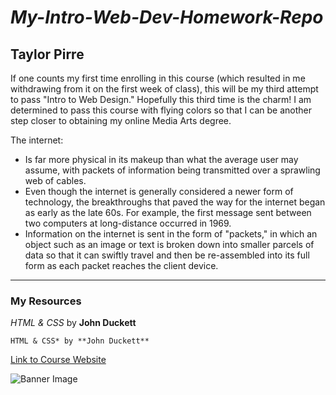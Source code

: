 # *My-Intro-Web-Dev-Homework-Repo*
## Taylor Pirre

If one counts my first time enrolling in this course (which resulted in me withdrawing from it on the first week of class), this will be my third attempt to pass "Intro to Web Design." Hopefully this third time is the charm! I am determined to pass this course with flying colors so that I can be another step closer to obtaining my online Media Arts degree.

The internet:
- Is far more physical in its makeup than what the average user may assume, with packets of information being transmitted over a sprawling web of cables.
- Even though the internet is generally considered a newer form of technology, the breakthroughs that paved the way for the internet began as early as the late 60s. For example, the first message sent between two computers at  long-distance occurred in 1969.
- Information on the internet is sent in the form of "packets," in which an object such as an image or text is broken down into smaller parcels of data so that it can swiftly travel and then be re-assembled into its full form as each packet reaches the client device.
---
### My Resources

*HTML & CSS* by **John Duckett**

```HTML & CSS* by **John Duckett**```

[Link to Course Website](https://media-ed-online.github.io/intro-web-dev/)

![Banner Image](http://bit.ly/2DIVG46)
